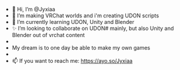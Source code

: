 - 👋 Hi, I’m @Jyxiaa
- 👀 I’m making VRChat worlds and i'm creating UDON scripts
- 🌱 I’m currently learning UDON, Unity and Blender
- ✨ I’m looking to collaborate on UDON# mainly, but also Unity and Blender out of vrchat content
- 
-  My dream is to one day be able to make my own games
-
- 📫 If you want to reach me:
      https://ayo.so/Jyxiaa
